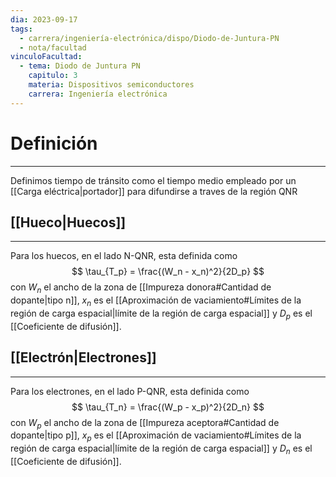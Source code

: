 ```yaml
---
dia: 2023-09-17
tags:
  - carrera/ingeniería-electrónica/dispo/Diodo-de-Juntura-PN
  - nota/facultad
vinculoFacultad:
  - tema: Diodo de Juntura PN
    capitulo: 3
    materia: Dispositivos semiconductores
    carrera: Ingeniería electrónica
---
```

# Definición
---
Definimos tiempo de tránsito como el tiempo medio empleado por un [[Carga eléctrica|portador]] para difundirse a traves de la región QNR

## [[Hueco|Huecos]]
---
Para los huecos, en el lado N-QNR, esta definida como $$ \tau_{T_p} = \frac{(W_n - x_n)^2}{2D_p} $$ con $W_n$ el ancho de la zona de [[Impureza donora#Cantidad de dopante|tipo n]], $x_n$ es el [[Aproximación de vaciamiento#Límites de la región de carga espacial|límite de la región de carga espacial]] y $D_p$ es el [[Coeficiente de difusión]].

## [[Electrón|Electrones]]
---
Para los electrones, en el lado P-QNR, esta definida como $$ \tau_{T_n} = \frac{(W_p - x_p)^2}{2D_n} $$ con $W_p$ el ancho de la zona de [[Impureza aceptora#Cantidad de dopante|tipo p]], $x_p$ es el [[Aproximación de vaciamiento#Límites de la región de carga espacial|límite de la región de carga espacial]] y $D_n$ es el [[Coeficiente de difusión]].